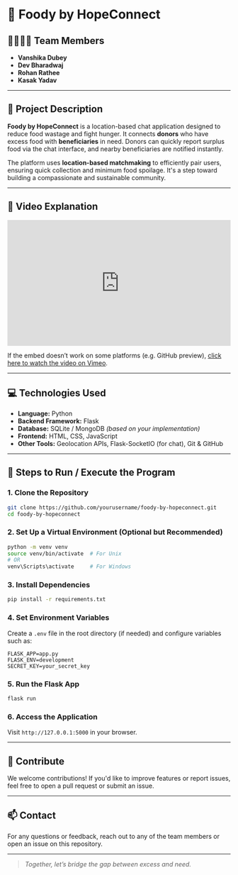 # 🍲 Foody by HopeConnect

## 👨‍👩‍👧‍👦 Team Members
- **Vanshika Dubey**
- **Dev Bharadwaj**
- **Rohan Rathee**
- **Kasak Yadav**

---

## 📌 Project Description

**Foody by HopeConnect** is a location-based chat application designed to reduce food wastage and fight hunger. It connects **donors** who have excess food with **beneficiaries** in need. Donors can quickly report surplus food via the chat interface, and nearby beneficiaries are notified instantly.

The platform uses **location-based matchmaking** to efficiently pair users, ensuring quick collection and minimum food spoilage. It's a step toward building a compassionate and sustainable community.

---

## 🎥 Video Explanation

<div style="padding:56.25% 0 0 0;position:relative;"><iframe src="https://player.vimeo.com/video/1082215951?badge=0&amp;autopause=0&amp;player_id=0&amp;app_id=58479" frameborder="0" allow="autoplay; fullscreen; picture-in-picture; clipboard-write; encrypted-media" style="position:absolute;top:0;left:0;width:100%;height:100%;" title="HopeConnect"></iframe></div><script src="https://player.vimeo.com/api/player.js"></script>


If the embed doesn’t work on some platforms (e.g. GitHub preview), [click here to watch the video on Vimeo](https://vimeo.com/1082215951/da287824af?share=copy).

---

## 💻 Technologies Used

- **Language:** Python
- **Backend Framework:** Flask
- **Database:** SQLite / MongoDB *(based on your implementation)*
- **Frontend:** HTML, CSS, JavaScript
- **Other Tools:** Geolocation APIs, Flask-SocketIO (for chat), Git & GitHub

---

## 🚀 Steps to Run / Execute the Program

### 1. Clone the Repository
```bash
git clone https://github.com/yourusername/foody-by-hopeconnect.git
cd foody-by-hopeconnect
````

### 2. Set Up a Virtual Environment (Optional but Recommended)

```bash
python -m venv venv
source venv/bin/activate  # For Unix
# OR
venv\Scripts\activate     # For Windows
```

### 3. Install Dependencies

```bash
pip install -r requirements.txt
```

### 4. Set Environment Variables

Create a `.env` file in the root directory (if needed) and configure variables such as:

```env
FLASK_APP=app.py
FLASK_ENV=development
SECRET_KEY=your_secret_key
```

### 5. Run the Flask App

```bash
flask run
```

### 6. Access the Application

Visit `http://127.0.0.1:5000` in your browser.

---

## 🤝 Contribute

We welcome contributions! If you'd like to improve features or report issues, feel free to open a pull request or submit an issue.

---

## 📫 Contact

For any questions or feedback, reach out to any of the team members or open an issue on this repository.

---

> *Together, let’s bridge the gap between excess and need.*
